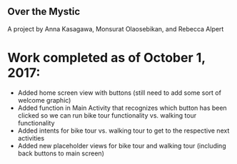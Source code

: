 ## Over the Mystic

A project by Anna Kasagawa, Monsurat Olaosebikan, and Rebecca Alpert

# Work completed as of October 1, 2017:  
* Added home screen view with buttons (still need to add some sort of welcome graphic)
* Added function in Main Activity that recognizes which button has been clicked so we can run bike tour functionality vs. walking tour functionality
* Added intents for bike tour vs. walking tour to get to the respective next activities 
* Added new placeholder views for bike tour and walking tour (including back buttons to main screen)